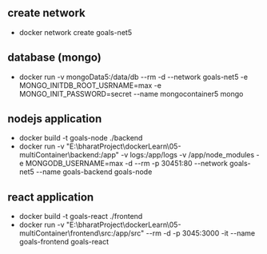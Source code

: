 ## create network
* docker network create goals-net5

## database (mongo)
* docker run -v mongoData5:/data/db --rm -d --network goals-net5 -e MONGO_INITDB_ROOT_USRNAME=max -e MONGO_INIT_PASSWORD=secret --name mongocontainer5 mongo

## nodejs application 
* docker build -t goals-node ./backend
* docker run -v "E:\bharatProject\dockerLearn\05-multiContainer\backend:/app" -v logs:/app/logs -v /app/node_modules -e MONGODB_USERNAME=max -d --rm -p 30451:80 --network goals-net5 --name goals-backend goals-node

## react application
* docker build -t goals-react ./frontend
* docker run -v "E:\bharatProject\dockerLearn\05-multiContainer\frontend\src:/app/src" --rm -d -p 3045:3000 -it --name goals-frontend goals-react


